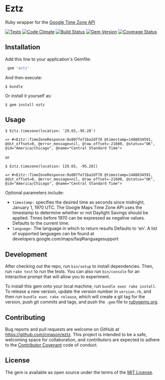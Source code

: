 # Eztz

Ruby wrapper for the [Google Time Zone API](https://developers.google.com/maps/documentation/timezone)

[![Tests](https://github.com/cmason/eztz/actions/workflows/test.yml/badge.svg)](https://github.com/cmason/eztz/actions/workflows/test.yml)
[![Code Climate](https://codeclimate.com/github/cmason/eztz.png)](https://codeclimate.com/github/cmason/eztz)
[![Build Status](https://travis-ci.org/cmason/eztz.png?branch=master)](https://travis-ci.org/cmason/eztz)
[![Gem Version](https://badge.fury.io/rb/eztz.png)](http://badge.fury.io/rb/eztz)
[![Coverage Status](https://coveralls.io/repos/github/cmason/eztz/badge.svg?branch=remove-dependencies)](https://coveralls.io/github/cmason/eztz?branch=remove-dependencies)

## Installation

Add this line to your application's Gemfile:

```ruby
 gem 'eztz'
```

And then execute:

    $ bundle

Or install it yourself as:

    $ gem install eztz

## Usage

    $ Eztz.timezone(location: '29.65,-95.28')

    => #<Eztz::TimeZoneResponse:0x007fe71ba2df78 @timestamp=1488834591, @dst_offset=0, @error_message=nil, @raw_offset=-21600, @status="OK", @id="America/Chicago", @name="Central Standard Time">

or

    $ Eztz.timezone(location: [29.65, -95.28])

    => #<Eztz::TimeZoneResponse:0x007fe71ba2df78 @timestamp=1488834591, @dst_offset=0, @error_message=nil, @raw_offset=-21600, @status="OK", @id="America/Chicago", @name="Central Standard Time">

Optional parameters include:

  * `timestamp:` specifies the desired time as seconds since midnight, January 1, 1970 UTC. The Google Maps Time Zone API uses the timestamp to determine whether or not Daylight Savings should be applied. Times before 1970 can be expressed as negative values. Defaults to the current time.
  * `language:` The language in which to return results Defaults to 'en'. A list of supported languages can be found at developers.google.com/maps/faq#languagesupport

## Development

After checking out the repo, run `bin/setup` to install dependencies.
Then, run `rake test` to run the tests. You can also run `bin/console`
for an interactive prompt that will allow you to experiment.

To install this gem onto your local machine, run `bundle exec rake install`.
To release a new version, update the version number in `version.rb`,
and then run `bundle exec rake release`, which will create a git tag for the version,
push git commits and tags, and push the `.gem` file to [rubygems.org](https://rubygems.org).

## Contributing

Bug reports and pull requests are welcome on GitHub at https://github.com/cmason/eztz. This project is intended to be a safe, welcoming space for collaboration, and contributors are expected to adhere to the [Contributor Covenant](http://contributor-covenant.org) code of conduct.

## License

The gem is available as open source under the terms of the [MIT License](http://opensource.org/licenses/MIT).
